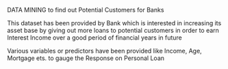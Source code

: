 DATA MINING to find out Potential Customers for Banks

This dataset has been provided by Bank which is interested in increasing its asset base by giving out more loans to potential customers in order to earn Interest Income over a good period of financial years in future

Various variables or predictors have been provided like Income, Age, Mortgage ets. to gauge the Response on Personal Loan
